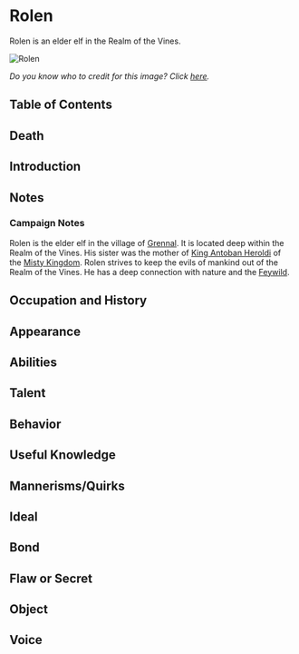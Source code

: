 # Rolen <!-- omit in toc -->

Rolen is an elder elf in the Realm of the Vines.

![Rolen](https://66.media.tumblr.com/tumblr_m96tbb9St61rcmhigo1_500.jpg)

*Do you know who to credit for this image? Click [here](https://airtable.com/shr3qtfCwGUUMYQqI).*

## Table of Contents <!-- omit in toc -->

## Death

## Introduction

## Notes

### Campaign Notes

Rolen is the elder elf in the village of [Grennal](/Atlas/Kandalur/Realms/RealmOfTheVines/Settlements/Grennal.md). It is located deep within the Realm of the Vines. His sister was the mother of [King Antoban Heroldi](/Characters/AntobanHeroldi.md) of the [Misty Kingdom](/Atlas/Kandalur/Realms/MistyKingdom/README.md). Rolen strives to keep the evils of mankind out of the Realm of the Vines. He has a deep connection with nature and the [Feywild](/Atlas/Feywild/README.md).

## Occupation and History

## Appearance

## Abilities

## Talent

## Behavior

## Useful Knowledge

## Mannerisms/Quirks

## Ideal

## Bond

## Flaw or Secret

## Object

## Voice
